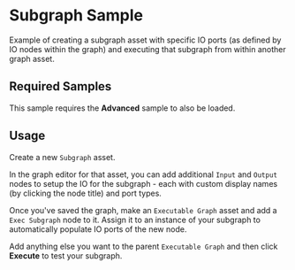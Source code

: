 
# Subgraph Sample

Example of creating a subgraph asset with specific IO ports (as defined by IO nodes within the graph) and executing that subgraph from within another graph asset.

## Required Samples

This sample requires the **Advanced** sample to also be loaded.

## Usage

Create a new `Subgraph` asset.

In the graph editor for that asset, you can add additional `Input` and `Output` nodes to setup the IO for the subgraph - each with custom display names (by clicking the node title) and port types.

Once you've saved the graph, make an `Executable Graph` asset and add a `Exec Subgraph` node to it. Assign it to an instance of your subgraph to automatically populate IO ports of the new node.

Add anything else you want to the parent `Executable Graph` and then click **Execute** to test your subgraph.
